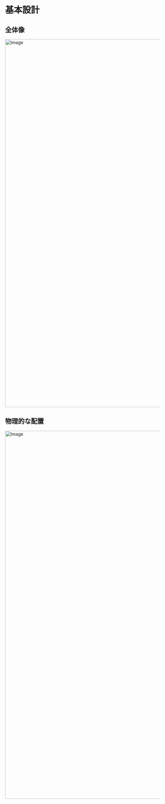 # 基本設計
## 全体像
<img width="1997" height="1198" alt="Image" src="https://github.com/user-attachments/assets/1bd32fea-87b1-4a20-b8b5-76603c88979f" />

## 物理的な配置
<img width="1997" height="1198" alt="Image" src="https://github.com/user-attachments/assets/5e28c333-97db-415b-9cad-4e353f913056" />


